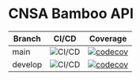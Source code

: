 # CNSA Bamboo API
| Branch | CI/CD | Coverage |
|--------|-------|----------|
| main | ![CI/CD](https://github.com/WhiteKiwi/cnsa-bamboo-api/actions/workflows/ci-cd-staging.yml/badge.svg?branch=main) | [![codecov](https://codecov.io/gh/whitekiwi/cnsa-bamboo-api/branch/main/graph/badge.svg?token=7RDU5ZEZ3X)](https://codecov.io/gh/whitekiwi/cnsa-bamboo-api) | 
| develop | ![CI/CD](https://github.com/WhiteKiwi/cnsa-bamboo-api/actions/workflows/ci-cd-staging.yml/badge.svg?branch=develop) | [![codecov](https://codecov.io/gh/whitekiwi/cnsa-bamboo-api/branch/develop/graph/badge.svg?token=7RDU5ZEZ3X)](https://codecov.io/gh/whitekiwi/cnsa-bamboo-api)|

